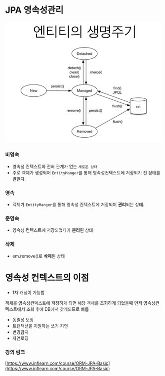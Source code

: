 # JPA 영속성관리


![JPA%207a93d37fb9814ad7a5995a4ee4ce0877.png](JPA%207a93d37fb9814ad7a5995a4ee4ce0877.png)

### 비영속

- 영속성 컨텍스트와 전혀 관계가 없는 `새로운 상태`
- 주로 객체가 생성되어 `EntityManger`를 통해 영속성컨텍스트에 저장되기 전 상태를 말한다.

### 영속

- 객체가 `EntityManger`를 통해 영속성 컨텍스트에 저장되어 **관리**되는 상태.

### 준영속

- 영속성 컨텍스트에 저장되었다가 **분리**된 상태

### 삭제

- em.remove()로 **삭제**된 상태

# 영속성 컨텍스트의 이점

- 1차 캐싱이 가능함

객체를 영속성컨텍스트에 저장하게 되면 해당 객체를 조회하게 되었을때 먼저 영속성컨텍스트에서 조회 후에 DB에서 찾게되므로 빠름

- 동일성 보장
- 트랜잭션을 지원하는 쓰기 지연
- 변경감지
- 자연로딩

### 강의 링크

[https://www.inflearn.com/course/ORM-JPA-Basic](https://www.inflearn.com/course/ORM-JPA-Basic)
